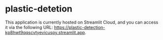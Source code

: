 # plastic-detetion
This application is currently hosted on Streamlit Cloud, and you can access it via the following URL: https://plastic-detection-kp8hwt9qqscvtyevicuspy.streamlit.app.




